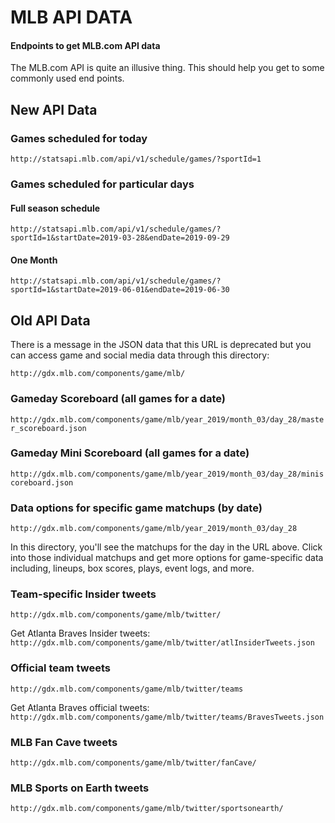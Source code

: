 # MLB API DATA
#### Endpoints to get MLB.com API data

The MLB.com API is quite an illusive thing. This should help you get to some commonly used end points.

## New API Data

### Games scheduled for today

`http://statsapi.mlb.com/api/v1/schedule/games/?sportId=1`

### Games scheduled for particular days

#### Full season schedule
`http://statsapi.mlb.com/api/v1/schedule/games/?sportId=1&startDate=2019-03-28&endDate=2019-09-29`

#### One Month
`http://statsapi.mlb.com/api/v1/schedule/games/?sportId=1&startDate=2019-06-01&endDate=2019-06-30`


## Old API Data

There is a message in the JSON data that this URL is deprecated but you can access game and social media data through this directory:

`http://gdx.mlb.com/components/game/mlb/`


### Gameday Scoreboard (all games for a date)

`http://gdx.mlb.com/components/game/mlb/year_2019/month_03/day_28/master_scoreboard.json`


### Gameday Mini Scoreboard (all games for a date)

`http://gdx.mlb.com/components/game/mlb/year_2019/month_03/day_28/miniscoreboard.json`


### Data options for specific game matchups (by date)

`http://gdx.mlb.com/components/game/mlb/year_2019/month_03/day_28`

In this directory, you'll see the matchups for the day in the URL above. Click into those individual matchups and get more options for game-specific data including, lineups, box scores, plays, event logs, and more.


### Team-specific Insider tweets

`http://gdx.mlb.com/components/game/mlb/twitter/`

Get Atlanta Braves Insider tweets:
`http://gdx.mlb.com/components/game/mlb/twitter/atlInsiderTweets.json`


### Official team tweets

`http://gdx.mlb.com/components/game/mlb/twitter/teams`

Get Atlanta Braves official tweets:
`http://gdx.mlb.com/components/game/mlb/twitter/teams/BravesTweets.json`


### MLB Fan Cave tweets

`http://gdx.mlb.com/components/game/mlb/twitter/fanCave/`


### MLB Sports on Earth tweets

`http://gdx.mlb.com/components/game/mlb/twitter/sportsonearth/`
